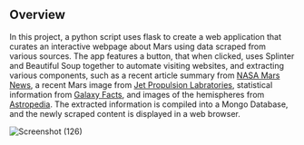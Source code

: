 ## Overview
In this project, a python script uses flask to create a web application that curates an interactive webpage about Mars using data scraped from various sources. The app features a button, that when clicked, uses Splinter and Beautiful Soup together to automate visiting websites, and extracting various components, such as a recent article summary from [NASA Mars News](https://redplanetscience.com/), a recent Mars image from [Jet Propulsion Labratories](https://spaceimages-mars.com/), statistical information from [Galaxy Facts](https://galaxyfacts-mars.com/), and images of the hemispheres from [Astropedia](https://astrogeology.usgs.gov/search/results?q=hemisphere+enhanced&k1=target&v1=Mars). The extracted information is compiled into a Mongo Database, and the newly scraped content is displayed in a web browser. 

![Screenshot (126)](https://user-images.githubusercontent.com/106559768/186555071-fb5a8022-e35f-4923-ae77-e9fce488d22b.png)
